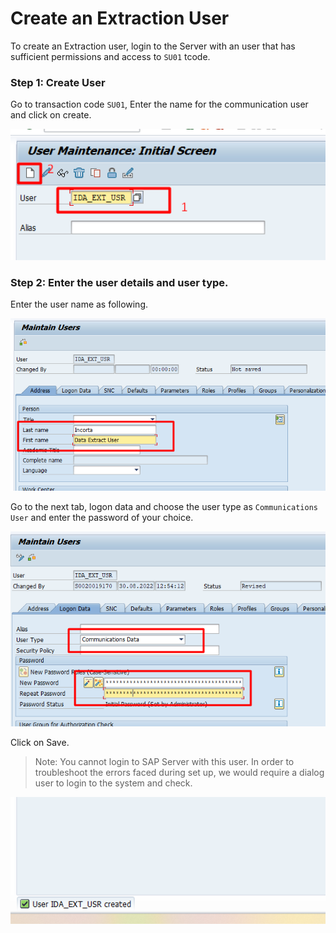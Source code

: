 # Create an Extraction User

To create an Extraction user, login to the Server with an user that has sufficient permissions and access to `SU01` tcode.

### Step 1: Create User

Go to transaction code `SU01`, Enter the name for the communication user and click on create.

<img src="general/assets/images/create-user.png" width="700" />

### Step 2: Enter the user details and user type.

Enter the user name as following.

<img src="general/assets/images/user-address.png" width="700" />

Go to the next tab, logon data and choose the user type as `Communications User` and enter the password of your choice.

<img src="general/assets/images/user-type.png" width="700" />

Click on Save.

> Note: You cannot login to SAP Server with this user. In order to troubleshoot the errors faced during set up, we would require a dialog user to login to the system and check.

<img src="general/assets/images/user-created.png" width="700" />

